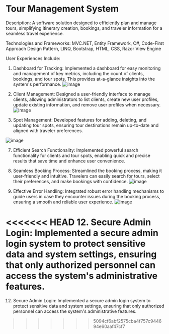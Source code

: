 # Tour Management System

Description: A software solution designed to efficiently plan and manage tours, simplifying itinerary creation, bookings, and traveler information for a seamless travel experience.

Technologies and Frameworks: MVC.NET, Entity Framework, C#, Code-First Approach Design Pattern, LINQ, Bootstrap, HTML, CSS, Razor View Engine

User Experiences Include:

1. Dashboard for Tracking: Implemented a dashboard for easy monitoring and management of key metrics, including the count of clients, bookings, and tour spots. This provides at-a-glance insights into the system's performance.
   ![image](https://github.com/masumKazibd/tour-management/assets/88852649/6c9d73b2-5706-432b-8137-a017f854c483)

3. Client Management: Designed a user-friendly interface to manage clients, allowing administrators to list clients, create new user profiles, update existing information, and remove user profiles when necessary.
![image](https://github.com/masumKazibd/tour-management/assets/88852649/6d26285d-6ec2-4ad6-8b02-d0f5daa0b9a1)

5. Spot Management: Developed features for adding, deleting, and updating tour spots, ensuring tour destinations remain up-to-date and aligned with traveler preferences.

![image](https://github.com/masumKazibd/tour-management/assets/88852649/d39a645b-3bca-4320-bc88-b2eed4fc0709)


7. Efficient Search Functionality: Implemented powerful search functionality for clients and tour spots, enabling quick and precise results that save time and enhance user convenience.
8. Seamless Booking Process: Streamlined the booking process, making it user-friendly and intuitive. Travelers can easily search for tours, select their preferences, and make bookings with confidence.
   ![image](https://github.com/masumKazibd/tour-management/assets/88852649/342e55ef-4ca6-4182-8b12-cb999badeac1)

10. Effective Error Handling: Integrated robust error handling mechanisms to guide users in case they encounter issues during the booking process, ensuring a smooth and reliable user experience.
    ![image](https://github.com/masumKazibd/tour-management/assets/88852649/19d98962-632f-433c-b46a-d630c684e002)

<<<<<<< HEAD
12. Secure Admin Login: Implemented a secure admin login system to protect sensitive data and system settings, ensuring that only authorized personnel can access the system's administrative features.
=======
12. Secure Admin Login: Implemented a secure admin login system to protect sensitive data and system settings, ensuring that only authorized personnel can access the system's administrative features.
>>>>>>> 5094cf6abf2575cba4f757c944694e60aaf47cf7
